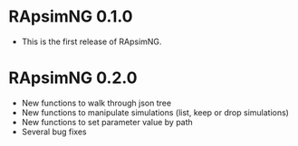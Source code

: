 # RApsimNG 0.1.0

* This is the first release of RApsimNG.

# RApsimNG 0.2.0

* New functions to walk through json tree
* New functions to manipulate simulations (list, keep or drop simulations)
* New functions to set parameter value by path
* Several bug fixes

